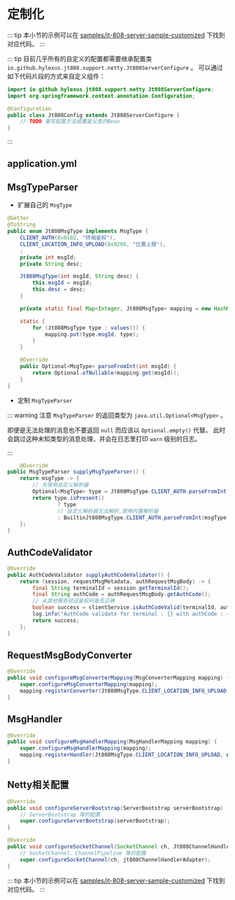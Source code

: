 # 定制化

::: tip
本小节的示例可以在 [samples/jt-808-server-sample-customized](https://github.com/hylexus/jt-framework/tree/master/samples/jt-808-server-sample-customized) 下找到对应代码。
:::

::: tip
目前几乎所有的自定义的配置都需要继承配置类 `io.github.hylexus.jt808.support.netty.Jt808ServerConfigure` 。
可以通过如下代码片段的方式来自定义组件：

```java
import io.github.hylexus.jt808.support.netty.Jt808ServerConfigure;
import org.springframework.context.annotation.Configuration;

@Configuration
public class Jt808Config extends Jt808ServerConfigure {
    // TODO 重写配置方法或覆盖父类的Bean
}

```
:::

## application.yml

## MsgTypeParser

- 扩展自己的 `MsgType`

```java
@Getter
@ToString
public enum Jt808MsgType implements MsgType {
    CLIENT_AUTH(0x0102, "终端鉴权"),
    CLIENT_LOCATION_INFO_UPLOAD(0x0200, "位置上报"),
    ;
    private int msgId;
    private String desc;

    Jt808MsgType(int msgId, String desc) {
        this.msgId = msgId;
        this.desc = desc;
    }

    private static final Map<Integer, Jt808MsgType> mapping = new HashMap<>(values().length);

    static {
        for (Jt808MsgType type : values()) {
            mapping.put(type.msgId, type);
        }
    }

    @Override
    public Optional<MsgType> parseFromInt(int msgId) {
        return Optional.ofNullable(mapping.get(msgId));
    }
}
```

- 定制 `MsgTypeParser`

::: warning
注意 `MsgTypeParser` 的返回类型为 `java.util.Optional<MsgType>` 。

即便是无法处理的消息也不要返回 `null` 而应该以 `Optional.empty()` 代替。
此时会跳过这种未知类型的消息处理，并会在日志里打印 `warn` 级别的日志。


:::

```java
    @Override
public MsgTypeParser supplyMsgTypeParser() {
    return msgType -> {
        // 先使用自定义解析器
        Optional<MsgType> type = Jt808MsgType.CLIENT_AUTH.parseFromInt(msgType);
        return type.isPresent()
                ? type
                // 自定义解析器无法解析,使用内置解析器
                : BuiltinJt808MsgType.CLIENT_AUTH.parseFromInt(msgType);
    };
}
```

## AuthCodeValidator

```java
@Override
public AuthCodeValidator supplyAuthCodeValidator() {
    return (session, requestMsgMetadata, authRequestMsgBody) -> {
        final String terminalId = session.getTerminalId();
        final String authCode = authRequestMsgBody.getAuthCode();
        // 从其他服务验证鉴权码是否正确
        boolean success = clientService.isAuthCodeValid(terminalId, authCode);
        log.info("AuthCode validate for terminal : {} with authCode : {}, result: {}", terminalId, authCode, success);
        return success;
    };
}
```

## RequestMsgBodyConverter

```java
@Override
public void configureMsgConverterMapping(MsgConverterMapping mapping) {
    super.configureMsgConverterMapping(mapping);
    mapping.registerConverter(Jt808MsgType.CLIENT_LOCATION_INFO_UPLOAD, new MyLocationMsgConverter());
}
```

## MsgHandler

```java
@Override
public void configureMsgHandlerMapping(MsgHandlerMapping mapping) {
    super.configureMsgHandlerMapping(mapping);
    mapping.registerHandler(Jt808MsgType.CLIENT_LOCATION_INFO_UPLOAD, new LocationInfoUploadMsgHandler());
}
```

## Netty相关配置

```java
@Override
public void configureServerBootstrap(ServerBootstrap serverBootstrap) {
    // ServerBootstrap 等的配置
    super.configureServerBootstrap(serverBootstrap);
}

@Override
public void configureSocketChannel(SocketChannel ch, Jt808ChannelHandlerAdapter jt808ChannelHandlerAdapter) {
    // SocketChannel、ChannelPipeline 等的配置
    super.configureSocketChannel(ch, jt808ChannelHandlerAdapter);
}
```

::: tip
本小节的示例可以在 [samples/jt-808-server-sample-customized](https://github.com/hylexus/jt-framework/tree/master/samples/jt-808-server-sample-customized) 下找到对应代码。
:::
